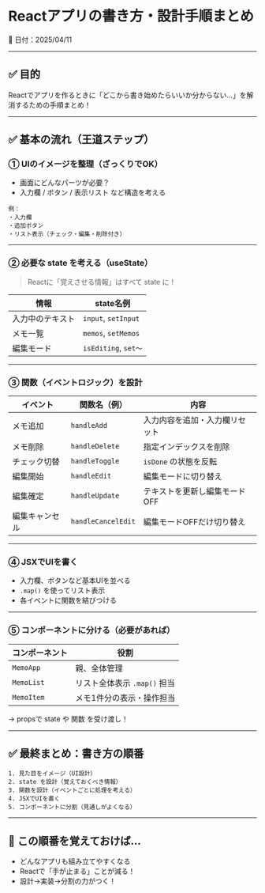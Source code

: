 # Reactアプリの書き方・設計手順まとめ
📅 日付：2025/04/11

---

## ✅ 目的

Reactでアプリを作るときに「どこから書き始めたらいいか分からない…」を解消するための手順まとめ！

---

## ✅ 基本の流れ（王道ステップ）

### ① UIのイメージを整理（ざっくりでOK）

- 画面にどんなパーツが必要？
- 入力欄 / ボタン / 表示リスト など構造を考える

```
例：
・入力欄
・追加ボタン
・リスト表示（チェック・編集・削除付き）
```

---

### ② 必要な state を考える（useState）

> Reactに「覚えさせる情報」はすべて state に！

| 情報             | state名例             |
|------------------|------------------------|
| 入力中のテキスト | `input`, `setInput`   |
| メモ一覧         | `memos`, `setMemos`   |
| 編集モード        | `isEditing`, `set〜`  |

---

### ③ 関数（イベントロジック）を設計

| イベント       | 関数名（例）      | 内容                             |
|----------------|-------------------|----------------------------------|
| メモ追加       | `handleAdd`       | 入力内容を追加・入力欄リセット   |
| メモ削除       | `handleDelete`    | 指定インデックスを削除           |
| チェック切替   | `handleToggle`    | `isDone` の状態を反転             |
| 編集開始       | `handleEdit`      | 編集モードに切り替え             |
| 編集確定       | `handleUpdate`    | テキストを更新し編集モードOFF    |
| 編集キャンセル | `handleCancelEdit`| 編集モードOFFだけ切り替え        |

---

### ④ JSXでUIを書く

- 入力欄、ボタンなど基本UIを並べる
- `.map()` を使ってリスト表示
- 各イベントに関数を結びつける

---

### ⑤ コンポーネントに分ける（必要があれば）

| コンポーネント | 役割                        |
|----------------|-----------------------------|
| `MemoApp`      | 親、全体管理                |
| `MemoList`     | リスト全体表示 `.map()` 担当 |
| `MemoItem`     | メモ1件分の表示・操作担当   |

→ propsで state や 関数 を受け渡し！

---

## ✅ 最終まとめ：書き方の順番

```
1. 見た目をイメージ（UI設計）
2. state を設計（覚えておくべき情報）
3. 関数を設計（イベントごとに処理を考える）
4. JSXでUIを書く
5. コンポーネントに分割（見通しがよくなる）
```

---

## 🧠 この順番を覚えておけば…

- どんなアプリも組み立てやすくなる
- Reactで「手が止まる」ことが減る！
- 設計→実装→分割の力がつく！

